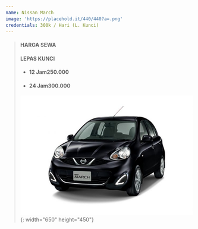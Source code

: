 ```yaml
---
name: Nissan March
image: 'https://placehold.it/440/440?a=.png'
credentials: 300k / Hari (L. Kunci)
---
```


> #### **HARGA SEWA**
>
> #### LEPAS KUNCI
>
>
> * #### 12 Jam250.000
> * #### 24 Jam300.000
>
> ![](/uploads/march.jpg){: width="650" height="450"}